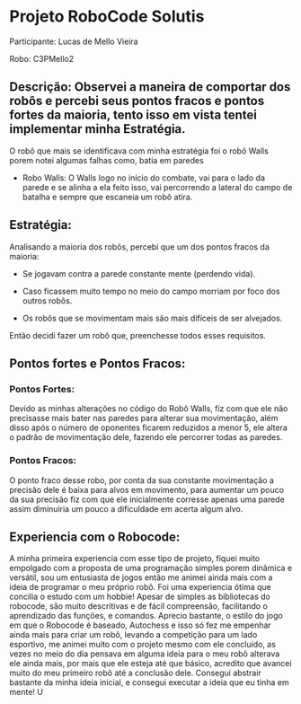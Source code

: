 # Projeto RoboCode Solutis 

Participante: Lucas de Mello Vieira 

Robo: C3PMello2

 

## Descrição: Observei a maneira de comportar dos robôs e percebi seus pontos fracos e pontos fortes da maioria, tento isso em vista tentei implementar minha Estratégia. 

O robô que mais se identificava com minha estratégia foi o robô Walls porem notei algumas falhas como, batia em paredes 

- Robo Walls: O Walls logo no início do combate, vai para o lado da parede e se alinha a ela feito isso, vai percorrendo a lateral do campo de batalha e sempre que escaneia um robô atira. 

 
 

## Estratégia: 

Analisando a maioria dos robôs, percebi que um dos pontos fracos da maioria: 

- Se jogavam contra a parede constante mente (perdendo vida). 

- Caso ficassem muito tempo no meio do campo morriam por foco dos outros robôs. 

- Os robôs que se movimentam mais são mais difíceis de ser alvejados. 

Então decidi fazer um robô que, preenchesse todos esses requisitos.  

 
 
 

## Pontos fortes e Pontos Fracos: 

### Pontos Fortes: 

Devido as minhas alterações no código do Robô Walls, fiz com que ele não precisasse mais bater nas paredes para alterar sua movimentação, além disso após o número de oponentes ficarem reduzidos a menor 5, ele altera o padrão de movimentação dele, fazendo ele percorrer todas as paredes. 

### Pontos Fracos: 

O ponto fraco desse robo, por conta da sua constante movimentação a precisão dele é baixa para alvos em movimento, para aumentar um pouco da sua precisão fiz com que ele inicialmente corresse apenas uma parede assim diminuiria um pouco a dificuldade em acerta algum alvo. 

 
 

## Experiencia com o Robocode: 

A minha primeira experiencia com esse tipo de projeto, fiquei muito empolgado com a proposta de uma programação simples porem dinâmica e versátil, sou um entusiasta de jogos então me animei ainda mais com a ideia de programar o meu próprio robô. Foi uma experiencia ótima que concilia o estudo com um hobbie! Apesar de simples as bibliotecas do robocode, são muito descritivas e de fácil compreensão, facilitando o aprendizado das funções, e comandos. Aprecio bastante, o estilo do jogo em que o Robocode é baseado, Autochess e isso só fez me empenhar ainda mais para criar um robô, levando a competição para um lado esportivo, me animei muito com o projeto mesmo com ele concluído, as vezes no meio do dia pensava em alguma ideia para o meu robô alterava ele ainda mais, por mais que ele esteja até que básico, acredito que avancei muito do meu primeiro robô até a conclusão dele. Consegui abstrair bastante da minha ideia inicial, e consegui executar a ideia que eu tinha em mente! U  